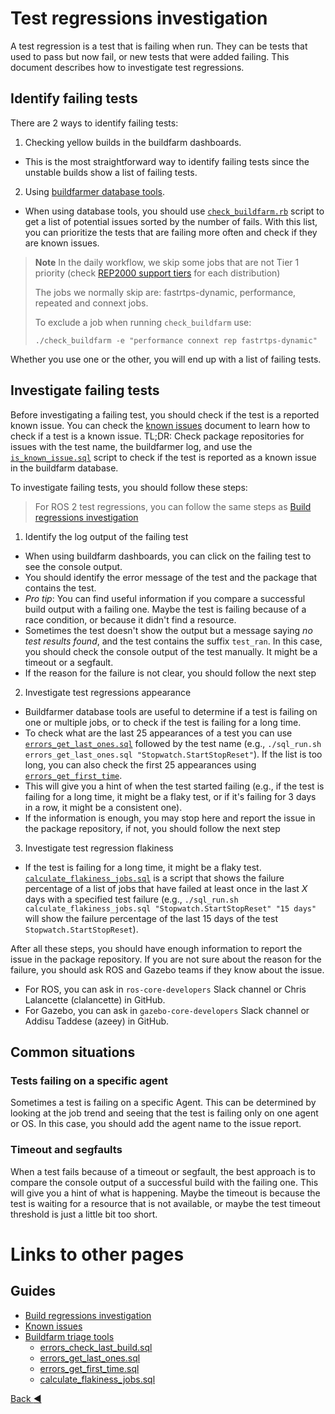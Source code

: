 # Test regressions investigation

A test regression is a test that is failing when run. They can be tests that used to pass but now fail, or new tests that were added failing. This document describes how to investigate test regressions.

## Identify failing tests

There are 2 ways to identify failing tests:
1. Checking yellow builds in the buildfarm dashboards.
  * This is the most straightforward way to identify failing tests since the unstable builds show a list of failing tests.
2. Using [buildfarmer database tools](./buildfarmer_triage_tools.md#database-scripts).
  * When using database tools, you should use [`check_buildfarm.rb`](./buildfarmer_triage_tools.md#check_buildfarmrb) script to get a list of potential issues sorted by the number of fails. With this list, you can prioritize the tests that are failing more often and check if they are known issues.

> **Note**
> In the daily workflow, we skip some jobs that are not Tier 1 priority (check [REP2000 support tiers](https://github.com/ros-infrastructure/rep/blob/master/rep-2000.rst#support-tiers) for each distribution)
>
> The jobs we normally skip are: fastrtps-dynamic, performance, repeated and connext jobs.
>
> To exclude a job when running `check_buildfarm` use:
>
> `./check_buildfarm -e "performance connext rep fastrtps-dynamic"`

Whether you use one or the other, you will end up with a list of failing tests.


## Investigate failing tests

Before investigating a failing test, you should check if the test is a reported known issue. You can check the [known issues](./known_issues.md) document to learn how to check if a test is a known issue. TL;DR: Check package repositories for issues with the test name, the buildfarmer log, and use the [`is_known_issue.sql`](./buildfarmer_triage_tools.md#is_known_issuesql) script to check if the test is reported as a known issue in the buildfarm database.

To investigate failing tests, you should follow these steps:

> For ROS 2 test regressions, you can follow the same steps as [Build regressions investigation](./build_regressions_investigation.md)

1. Identify the log output of the failing test
  * When using buildfarm dashboards, you can click on the failing test to see the console output.
  * You should identify the error message of the test and the package that contains the test.
  * *Pro tip*: You can find useful information if you compare a successful build output with a failing one. Maybe the test is failing because of a race condition, or because it didn't find a resource.
  * Sometimes the test doesn't show the output but a message saying *no test results found*, and the test contains the suffix `test_ran`. In this case, you should check the console output of the test manually. It might be a timeout or a segfault.
  * If the reason for the failure is not clear, you should follow the next step
2. Investigate test regressions appearance
  * Buildfarmer database tools are useful to determine if a test is failing on one or multiple jobs, or to check if the test is failing for a long time.
  * To check what are the last 25 appearances of a test you can use [`errors_get_last_ones.sql`](./buildfarmer_triage_tools.md#errors_get_last_onessql) followed by the test name (e.g., `./sql_run.sh errors_get_last_ones.sql "Stopwatch.StartStopReset"`). If the list is too long, you can also check the first 25 appearances using [`errors_get_first_time`](./buildfarmer_triage_tools.md#errors_get_first_timesql).
  * This will give you a hint of when the test started failing (e.g., if the test is failing for a long time, it might be a flaky test, or if it's failing for 3 days in a row, it might be a consistent one).
  * If the information is enough, you may stop here and report the issue in the package repository, if not, you should follow the next step
3. Investigate test regression flakiness
  * If the test is failing for a long time, it might be a flaky test. [`calculate_flakiness_jobs.sql`](./buildfarmer_triage_tools.md#calculate_flakiness_jobssql) is a script that shows the failure percentage of a list of jobs that have failed at least once in the last *X* days with a specified test failure (e.g., `./sql_run.sh calculate_flakiness_jobs.sql "Stopwatch.StartStopReset" "15 days"` will show the failure percentage of the last 15 days of the test `Stopwatch.StartStopReset`).

After all these steps, you should have enough information to report the issue in the package repository. If you are not sure about the reason for the failure, you should ask ROS and Gazebo teams if they know about the issue.
* For ROS, you can ask in `ros-core-developers` Slack channel or Chris Lalancette (clalancette) in GitHub.
* For Gazebo, you can ask in `gazebo-core-developers` Slack channel or Addisu Taddese (azeey) in GitHub.


## Common situations

### Tests failing on a specific agent

Sometimes a test is failing on a specific Agent. This can be determined by looking at the job trend and seeing that the test is failing only on one agent or OS. In this case, you should add the agent name to the issue report.

### Timeout and segfaults

When a test fails because of a timeout or segfault, the best approach is to compare the console output of a successful build with the failing one. This will give you a hint of what is happening. Maybe the timeout is because the test is waiting for a resource that is not available, or maybe the test timeout threshold is just a little bit too short.

# Links to other pages

## Guides

* [Build regressions investigation](./build_regressions_investigation.md)
* [Known issues](./known_issues.md)
* [Buildfarm triage tools](./buildfarmer_triage_tools.md)
  * [errors_check_last_build.sql](./buildfarmer_triage_tools.md#errors_check_last_buildsql)
  * [errors_get_last_ones.sql](./buildfarmer_triage_tools.md#errors_get_last_onessql)
  * [errors_get_first_time.sql](./buildfarmer_triage_tools.md#errors_get_first_timesql)
  * [calculate_flakiness_jobs.sql](./buildfarmer_triage_tools.md#calculate_flakiness_jobssql)

[Back :arrow_backward: ](../index.md)

